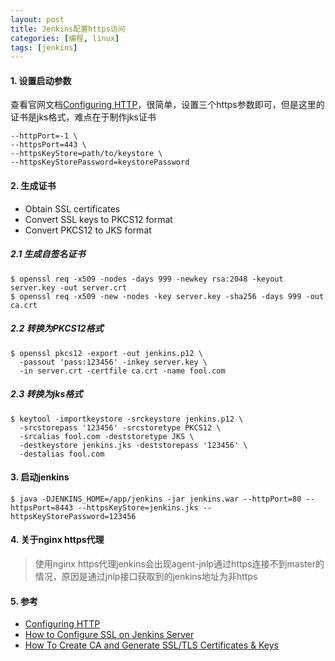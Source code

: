 ```yaml
---
layout: post
title: Jenkins配置https访问
categories: [编程, linux]
tags: [jenkins]
---
```


> 

#### 1. 设置启动参数

查看官网文档[Configuring HTTP](https://www.jenkins.io/doc/book/installing/initial-settings/#configuring-http)，很简单，设置三个https参数即可，但是这里的证书是jks格式，难点在于制作jks证书

```
--httpPort=-1 \
--httpsPort=443 \
--httpsKeyStore=path/to/keystore \
--httpsKeyStorePassword=keystorePassword
```

#### 2. 生成证书

* Obtain SSL certificates
* Convert SSL keys to PKCS12 format
* Convert PKCS12 to JKS format

##### 2.1 生成自签名证书

```
$ openssl req -x509 -nodes -days 999 -newkey rsa:2048 -keyout server.key -out server.crt 
$ openssl req -x509 -new -nodes -key server.key -sha256 -days 999 -out ca.crt
```

##### 2.2 转换为PKCS12格式

```
$ openssl pkcs12 -export -out jenkins.p12 \
  -passout 'pass:123456' -inkey server.key \
  -in server.crt -certfile ca.crt -name fool.com
```

##### 2.3 转换为jks格式

```
$ keytool -importkeystore -srckeystore jenkins.p12 \
  -srcstorepass '123456' -srcstoretype PKCS12 \
  -srcalias fool.com -deststoretype JKS \
  -destkeystore jenkins.jks -deststorepass '123456' \
  -destalias fool.com
```

#### 3. 启动jenkins

```
$ java -DJENKINS_HOME=/app/jenkins -jar jenkins.war --httpPort=80 --httpsPort=8443 --httpsKeyStore=jenkins.jks --httpsKeyStorePassword=123456
```

#### 4. 关于nginx https代理

> 使用nginx https代理jenkins会出现agent-jnlp通过https连接不到master的情况，原因是通过jnlp接口获取到的jenkins地址为非https

#### 5. 参考

* [Configuring HTTP](https://www.jenkins.io/doc/book/installing/initial-settings/#configuring-http)
* [How to Configure SSL on Jenkins Server](https://devopscube.com/configure-ssl-jenkins/)
* [How To Create CA and Generate SSL/TLS Certificates & Keys](https://scriptcrunch.com/create-ca-tls-ssl-certificates-keys/)

